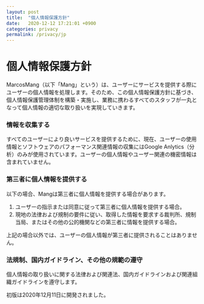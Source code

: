 ```yaml
---
layout: post
title:  "個人情報保護方針"
date:   2020-12-12 17:21:01 +0900
categories: privacy
permalink: /privacy/jp
---
```

# 個人情報保護方針

MarcosMang（以下「Mang」という）は、ユーザーにサービスを提供する際にユーザーの個人情報を処理します。そのため、この個人情報保護方針に基づき、個人情報保護管理体制を構築・実施し、業務に携わるすべてのスタッフが一丸となって個人情報の適切な取り扱いを実現していきます。

### 情報を収集する
すべてのユーザーにより良いサービスを提供するために、現在、ユーザーの使用情報とソフトウェアのパフォーマンス関連情報の収集にはGoogle Anlytics（分析）のみが使用されています。ユーザーの個人情報やユーザー関連の機密情報は含まれていません。

### 第三者に個人情報を提供する
以下の場合、Mangは第三者に個人情報を提供する場合があります。

1. ユーザーの指示または同意に従って第三者に個人情報を提供する場合。
2. 現地の法律および規制の要件に従い、取得した情報を要求する裁判所、規制当局、またはその他の公的機関などの第三者に情報を提供する場合。

上記の場合以外では、ユーザーの個人情報が第三者に提供されることはありません。

### 法規制、国内ガイドライン、その他の規範の遵守
個人情報の取り扱いに関する法律および関連法、国内ガイドラインおよび関連組織ガイドラインを遵守します。

初版は2020年12月11日に開発されました。
